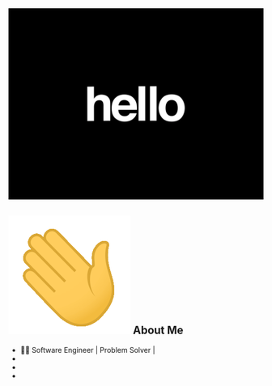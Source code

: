 <img src="https://github.com/Jatin-Pat/Jatin-Pat/blob/main/intro.gif" alt="👋 Hi there! I'm Jatin" title="👋 Hi there! I'm Jatin"/>

<!--
**Jatin-Pat/Jatin-Pat** is a ✨ _special_ ✨ repository because its `README.md` (this file) appears on your GitHub profile.

Here are some ideas to get you started:

- 🔭 I’m currently working on ...
- 🌱 I’m currently learning ...
- 👯 I’m looking to collaborate on ...
- 🤔 I’m looking for help with ...
- 💬 Ask me about ...
- 📫 How to reach me: ...
- 😄 Pronouns: ...
- ⚡ Fun fact: ...
-->

## <img src = https://github.com/Jatin-Pat/Jatin-Pat/blob/main/wave-hand.gif> About Me
- 👨‍💻 Software Engineer | Problem Solver | 
-
-
-
